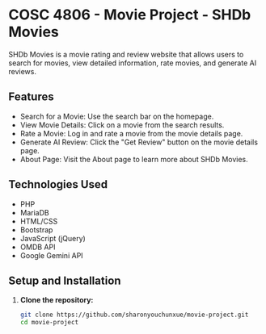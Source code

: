 # COSC 4806 - Movie Project - SHDb Movies

SHDb Movies is a movie rating and review website that allows users to search for movies, view detailed information, rate movies, and generate AI reviews.

## Features
- Search for a Movie: Use the search bar on the homepage.
- View Movie Details: Click on a movie from the search results.
- Rate a Movie: Log in and rate a movie from the movie details page.
- Generate AI Review: Click the "Get Review" button on the movie details page.
- About Page: Visit the About page to learn more about SHDb Movies.

## Technologies Used
- PHP
- MariaDB
- HTML/CSS
- Bootstrap
- JavaScript (jQuery)
- OMDB API
- Google Gemini API

## Setup and Installation
1. **Clone the repository:**
   ```bash
   git clone https://github.com/sharonyouchunxue/movie-project.git
   cd movie-project

